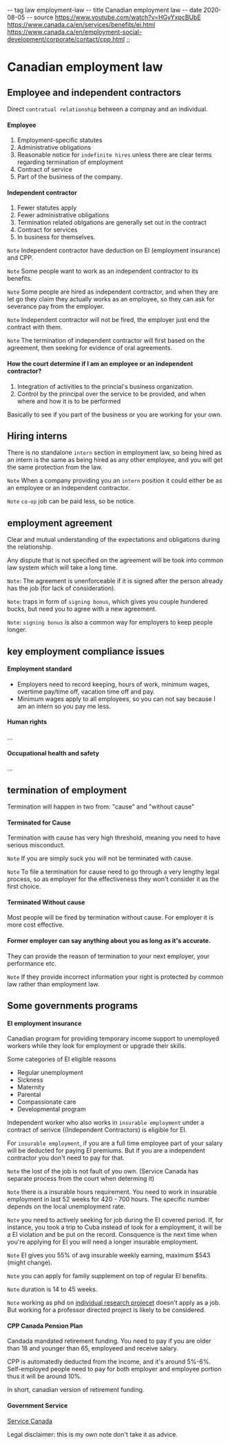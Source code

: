 -- tag law employment-law
-- title Canadian employment law
-- date 2020-08-05
-- source https://www.youtube.com/watch?v=HGyYxpcBUbE
          https://www.canada.ca/en/services/benefits/ei.html
          https://www.canada.ca/en/employment-social-development/corporate/contact/cpp.html
;;
# Canadian employment law

## Employee and independent contractors
Direct `contratual relationship` between a compnay and an individual.

#### Employee
1. Employment-specific statutes
2. Administrative obligations
3. Reasonable notice for `indefinite hires` unless there are clear terms regarding termination of employment
4. Contract of service
5. Part of the business of the company.

#### Independent contractor
1. Fewer statutes apply
2. Fewer administrative obligations
3. Termination related oblgations are generally set out in the contract
4. Contract for services
5. In business for themselves.

`Note` Independent contractor have deduction on EI (employment insurance) and CPP.

`Note` Some people want to work as an independent contractor to its benefits.

`Note` Some people are hired as independent contractor, and when they are let go they claim they actually works as an employee, so they can ask for severance pay from the employer.

`Note` Independent contractor will not be fired, the employer just end the contract with them.

`Note` The termination of independent contractor will first based on the agreement, then seeking for evidence of oral agreements.

#### How the court determine if I am an employee or an independent contractor?
1. Integration of activities to the princial's business organization.
2. Control by the principal over the service to be provided,
   and when where and how it is to be performed

Basically to see if you part of the business or you are working for your own.

## Hiring interns
There is no standalone `intern` section in employment law, so being hired as an intern is the same as being hired as any other employee, and you will get the same protection from the law.

`Note` When a company providing you an `intern` position it could either be as an employee or an independent contractor.

`Note` `co-op` job can be paid less, so be notice.

## employment agreement
Clear and mutual understanding of the expectations and obligations during the relationship.

Any dispute that is not specified on the agreement will be took into common law system which will take a long time.

`Note`: The agreement is unenforceable if it is signed after the person already has the job (for lack of consideration).

`Note`: traps in form of `signing bonus`, which gives you couple hundered bucks, but need you to agree with a new agreement.

`Note`: `signing bonus` is also a common way for employers to keep people longer.

## key employment compliance issues
#### Employment standard
- Employers need to record keeping, hours of work, minimum wages, overtime pay/time off, vacation time off and pay.
- Minimum wages apply to all employees, so you can not say because I am an intern so you pay me less.

#### Human rights
...

#### Occupational health and safety
...

## termination of employment
Termination will happen in two from: "cause" and "without cause"

#### Terminated for Cause
Termination with cause has very high threshold, meaning you need to have serious misconduct.

`Note` If you are simply suck you will not be terminated with cause.

`Note` To file a termination for cause need to go through a very lengthy legal process, so as employer for the effectiveness they won't consider it as the first choice.

#### Terminated Without cause
Most people will be fired by termination without cause. For employer it is more cost effective.

#### Former employer can say anything about you as long as it's accurate.
They can provide the reason of termination to your next employer, your performance etc.

`Note` If they provide incorrect information your right is protected by common law rather than employment law.

## Some governments programs
#### EI employment insurance
Canadian program for providing temporary income support to unemployed workers while they look for employment or upgrade their skills.

Some categories of EI eligible reasons
- Regular unemployment
- Sickness
- Maternity
- Parental
- Compassionate care
- Developmental program

Independent worker who also works in `insurable employment` under a contract of serivce ((Independent Contractors) is eligible for EI.

For `insurable employment`, if you are a full time employee part of your salary will be deducted for paying EI premiums. But if you are a independent contractor you don't need to pay for that.

`Note` the lost of the job is not fault of you own. (Service Canada has separate process from the court when determing it)

`Note` there is a insurable hours requirement. You need to work in insurable employment in last 52 weeks for 420 - 700 hours. The specific number depends on the local unemployment rate.

`Note` you need to actively seeking for job during the EI covered period. If, for instance, you took a trip to Cuba instead of look for a employment, it will be a EI violation and be put on the record. Consquence is the next time when you're applying for EI you will need a longer insurable employment.

`Note` EI gives you 55% of avg insurable weekly earning, maximum $543 (might change).

`Note` you can apply for family supplement on top of regular EI benefits.

`Note` duration is 14 to 45 weeks.

`Note` working as phd on [individual research projecet](https://www.thestar.com/business/personal_finance/investing/2013/10/01/graduate_student_eligible_for_ei_benefits.html) doesn't apply as a job. But working for a professor directed project is likely to be considered.

#### CPP Canada Pension Plan
Candada mandated retirement funding. You need to pay if you are older than 18 and younger than 65, employeed and receive salary.

CPP is automatedly deducted from the income, and it's around 5%-6%. Self-employed people need to pay for both employer and employee portion thus it will be around 10%.

In short, canadian version of retirement funding.

#### Government Service
[Service Canada](https://www.canada.ca/en/employment-social-development/corporate/portfolio/service-canada.html)

Legal disclaimer: this is my own note don't take it as advice.
